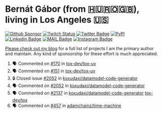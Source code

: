 # Bernát Gábor (from 🇭🇺🇷🇴🇬🇧), living in Los Angeles 🇺🇸

[![Github Sponsor](https://img.shields.io/static/v1?label=Sponsor&message=%E2%9D%A4&logo=GitHub&link=https://github.com/sponsors/gaborbernat&style=flat-square)](https://github.com/sponsors/gaborbernat)
[![Twitch Status](https://img.shields.io/twitch/status/gaborbernat?style=flat-square)](https://www.twitch.tv/gaborbernat)
[![Twitter Badge](https://img.shields.io/badge/-@gjbernat-1ca0f1?style=flat-square&labelColor=1ca0f1&logo=twitter&logoColor=white&link=https://twitter.com/gjbernat)](https://twitter.com/gjbernat)
[![PyPI](https://img.shields.io/badge/-gaborbernat-0073b7?style=flat-square&logo=Python&logoColor=white&link=https://pypi.org/user/gaborbernat/)](https://pypi.org/user/gaborbernat/)
[![Linkedin Badge](https://img.shields.io/badge/-gaborbernat-blue?style=flat-square&logo=Linkedin&logoColor=white&link=https://www.linkedin.com/in/gaborbernat/)](https://www.linkedin.com/in/gaborbernat/)
[![MAIL Badge](https://img.shields.io/badge/-gaborjbernat@gmail.com-c14438?style=flat-square&logo=Gmail&logoColor=white&link=mailto:gaborjbernat@gmail.com)](mailto:gaborjbernat@gmail.com)
[![Instagram Badge](https://img.shields.io/badge/-@gabor__bernat-845EC2?style=flat-square&labelColor=white&logo=Instagram&link=https://instagram.com/gabor_bernat/)](https://instagram.com/gabor_bernat)

[Please check out my blog](https://bernat.tech/about/) for a full list of projects I am the primary author and maintain.
Any kind of sponsorship for these effort is much appreciated.

<!--START_SECTION:activity-->

1. 🗣 Commented on [#170](https://github.com/tox-dev/tox-uv/issues/170#issuecomment-2642026663) in [tox-dev/tox-uv](https://github.com/tox-dev/tox-uv)
2. 🗣 Commented on [#151](https://github.com/tox-dev/tox-uv/issues/151#issuecomment-2641887071) in [tox-dev/tox-uv](https://github.com/tox-dev/tox-uv)
3. 🔒 Closed issue [#2052](https://github.com/koxudaxi/datamodel-code-generator/issues/2052) in [koxudaxi/datamodel-code-generator](https://github.com/koxudaxi/datamodel-code-generator)
4. 🗣 Commented on [#2052](https://github.com/koxudaxi/datamodel-code-generator/issues/2052#issuecomment-2640901560) in [koxudaxi/datamodel-code-generator](https://github.com/koxudaxi/datamodel-code-generator)
5. 🗣 Commented on [#2137](https://github.com/koxudaxi/datamodel-code-generator/issues/2137#issuecomment-2640897963) in [koxudaxi/datamodel-code-generator](https://github.com/koxudaxi/datamodel-code-generator)
   [tox-dev/tox](https://github.com/tox-dev/tox)
5. 🗣 Commented on [#457](https://github.com/adamchainz/time-machine/pull/457#issuecomment-2197730644) in
[adamchainz/time-machine](https://github.com/adamchainz/time-machine)
<!--END_SECTION:activity-->

